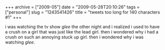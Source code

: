 +++
archive = ["2009-05"]
date = "2009-05-28T20:10:26"
tags = ["personal"]
slug = "1243541426"
title = "tweets too long for 140 characters #1"
+++

i was watching the tv show _glee_ the other night and i realized i used to
have a crush on a girl that was just like the lead girl. then i wondered
why i had a crush on such an annoying stuck up girl. then i wondered why
i was watching _glee_.

